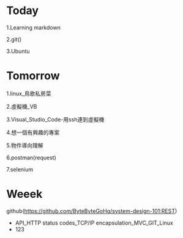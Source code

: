 # Today
1.Learning markdown

2.git()

3.Ubuntu

# Tomorrow 
1.linux_鳥歌私房菜

2.虛擬機_VB

3.Visual_Studio_Code-用ssh連到虛擬機

4.想一個有興趣的專案

5.物件導向理解

6.postman(request)

7.selenium

# Weeek
github(https://github.com/ByteByteGoHq/system-design-101:REST) 
- API_HTTP status codes_TCP/IP encapsulation_MVC_GIT_Linux
 - 123